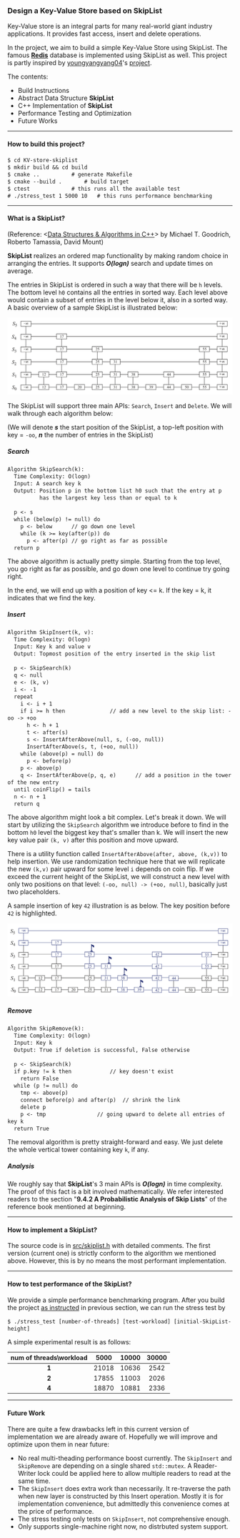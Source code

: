 ### Design a Key-Value Store based on SkipList

Key-Value store is an integral parts for many real-world giant industry applications. It provides fast access, insert and delete operations. 

In the project, we aim to build a simple Key-Value Store using SkipList. The famous **[Redis](https://github.com/redis/redis)** database is implemented using SkipList as well. This project is partly inspired by [youngyangyang04](https://github.com/youngyangyang04)'s [project](https://github.com/youngyangyang04/Skiplist-CPP).

The contents:
+ Build Instructions
+ Abstract Data Structure **SkipList**
+ C++ Implementation of **SkipList**
+ Performance Testing and Optimization
+ Future Works

---

#### How to build this project?

```console
$ cd KV-store-skiplist
$ mkdir build && cd build
$ cmake .. 			# generate Makefile
$ cmake --build . 		# build target
$ ctest 			# this runs all the available test
# ./stress_test 1 5000 10 	# this runs performance benchmarking
```

---

#### What is a **SkipList**?

(Reference: <[Data Structures & Algorithms in C++](https://www.amazon.com/Data-Structures-Algorithms-Michael-Goodrich/dp/0470383275)> by Michael T. Goodrich, Roberto Tamassia, David Mount)

**SkipList** realizes an ordered map functionality by making random choice in arranging the entries. It supports ***O(logn)*** search and update times on average.

The entries in SkipList is ordered in such a way that there will be `h` levels. The bottom level `h0` contains all the entries in sorted way. Each level above would contain a subset of entries in the level below it, also in a sorted way. A basic overview of a sample SkipList is illustrated below:

![avatar](./Fig/skiplist_overview.png)

The SkipList will support three main APIs: `Search`, `Insert` and `Delete`. We will walk through each algorithm below:

(We will denote ***s*** the start position of the SkipList, a top-left position with key = `-oo`, ***n*** the number of entries in the SkipList)

##### Search 

```text
Algorithm SkipSearch(k):
  Time Complexity: O(logn)
  Input: A search key k
  Output: Position p in the bottom list h0 such that the entry at p 
          has the largest key less than or equal to k

  p <- s
  while (below(p) != null) do
    p <- below 		// go down one level
    while (k >= key(after(p)) do
      p <- after(p)	// go right as far as possible
  return p
```

The above algorithm is actually pretty simple. Starting from the top level, you go right as far as possible, and go down one level to continue try going right. 

In the end, we will end up with a position of key <= k. If the key = k, it indicates that we find the key.

##### Insert

```text
Algorithm SkipInsert(k, v):
  Time Complexity: O(logn)
  Input: Key k and value v
  Output: Topmost position of the entry inserted in the skip list

  p <- SkipSearch(k)
  q <- null
  e <- (k, v)
  i <- -1
  repeat
    i <- i + 1
    if i >= h then				// add a new level to the skip list: -oo -> +oo
      h <- h + 1
      t <- after(s)
      s <- InsertAfterAbove(null, s, (-oo, null))
      InsertAfterAbove(s, t, (+oo, null))
    while (above(p) = null) do 
      p <- before(p)
    p <- above(p)
    q <- InsertAfterAbove(p, q, e)		// add a position in the tower of the new entry
  until coinFlip() = tails
  n <- n + 1
  return q
```

The above algorithm might look a bit complex. Let's break it down. We will start by utilizing the `SkipSearch` algorithm we introduce before to find in the bottom `h0` level the biggest key that's smaller than k. We will insert the new key value pair `(k, v)` after this position and move upward.

There is a utility function called `InsertAfterAbove(after, above, (k,v))` to help insertion. We use randomization technique here that we will replicate the new `(k,v)` pair upward for some level `i` depends on coin flip. If we exceed the current height of the SkipList, we will construct a new level with only two positions on that level: `(-oo, null) -> (+oo, null)`, basically just two placeholders.

A sample insertion of key `42` illustration is as below. The key position before `42` is highlighted.

![avatar](./Fig/skiplist_insertion.png)

##### Remove

```text
Algorithm SkipRemove(k):
  Time Complexity: O(logn)
  Input: Key k
  Output: True if deletion is successful, False otherwise

  p <- SkipSearch(k)
  if p.key != k then			// key doesn't exist
    return False
  while (p != null) do
    tmp <- above(p)
    connect before(p) and after(p)	// shrink the link
    delete p
    p <- tmp				// going upward to delete all entries of key k
  return True
```

The removal algorithm is pretty straight-forward and easy. We just delete the whole vertical tower containing key `k`, if any.

##### Analysis

We roughly say that **SkipList**'s 3 main APIs is ***O(logn)*** in time complexity. The proof of this fact is a bit involved mathematically. We refer interested readers to the section "**9.4.2 A Probabilistic Analysis of Skip Lists**" of the reference book mentioned at beginning.

---

#### How to implement a **SkipList**?

The source code is in [src/skiplist.h](src/skiplist.h) with detailed comments. The first version (current one) is strictly conform to the algorithm we mentioned above. However, this is by no means the most performant implementation.

---

#### How to test performance of the **SkipList**?

We provide a simple performance benchmarking program. After you build the project [as instructed](./#how-to-build-this-project?) in previous section, we can run the stress test by

```console
$ ./stress_test [number-of-threads] [test-workload] [initial-SkipList-height]
```

A simple experimental result is as follows:

| **num of threads\workload** | **5000** | **10000** | **30000** |
|:---------------------------:|:--------:|:---------:|:---------:|
|            **1**            |   21018  |   10636   |    2542   |
|            **2**            |   17855  |   11003   |    2026   |
|            **4**            |   18870  |   10881   |    2336   |

---

#### Future Work

There are quite a few drawbacks left in this current version of implementation we are already aware of. Hopefully we will improve and optimize upon them in near future:

+ No real multi-theading performance boost currently. The `SkipInsert` and `SkipRemove` are depending on a single shared `std::mutex`. A Reader-Writer lock could be applied here to allow multiple readers to read at the same time.
+ The `SkipInsert` does extra work than necessarily. It re-traverse the path when new layer is constructed by this Insert operation. Mostly it is for implementation convenience, but admittedly this convenience comes at the price of performance.
+ The stress testing only tests on `SkipInsert`, not comprehensive enough.
+ Only supports single-machine right now, no distrbuted system support.
